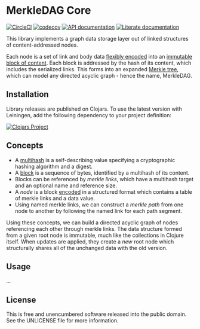 MerkleDAG Core
==============

[![CircleCI](https://circleci.com/gh/greglook/merkledag-core.svg?style=shield&circle-token=27a8c9928a26b924edf4cd3247f0adf0364be4cc)](https://circleci.com/gh/greglook/merkledag-core)
[![codecov](https://codecov.io/gh/greglook/merkledag-core/branch/develop/graph/badge.svg)](https://codecov.io/gh/greglook/merkledag-core)
[![API documentation](https://img.shields.io/badge/doc-API-blue.svg)](https://greglook.github.io/merkledag-core/api/)
[![Literate documentation](https://img.shields.io/badge/doc-marginalia-blue.svg)](https://greglook.github.io/merkledag-core/marginalia/uberdoc.html)

This library implements a graph data storage layer out of linked structures of
content-addressed nodes.

Each node is a set of link and body data [flexibly encoded](https://github.com/greglook/clj-multicodec)
into an [immutable block of content](https://github.com/greglook/blocks).
Each block is addressed by the hash of its content, which includes the
serialized links. This forms into an expanded [Merkle tree](https://en.wikipedia.org/wiki/Merkle_tree),
which can model any directed acyclic graph - hence the name, MerkleDAG.


## Installation

Library releases are published on Clojars. To use the latest version with
Leiningen, add the following dependency to your project definition:

[![Clojars Project](http://clojars.org/mvxcvi/clj-cbor/latest-version.svg)](http://clojars.org/mvxcvi/clj-cbor)


## Concepts

- A [multihash](https://github.com/multiformats/clj-multihash) is a self-describing
  value specifying a cryptographic hashing algorithm and a digest.
- A [block](https://github.com/greglook/blocks) is a sequence of bytes, identified by
  a multihash of its content.
- Blocks can be referenced by _merkle links_, which have a multihash target and
  an optional name and reference size.
- A _node_ is a block [encoded](https://github.com/multiformats/clj-multicodec)
  in a structured format which contains a table of merkle links and a data
  value.
- Using named merkle links, we can construct a _merkle path_ from one node to
  another by following the named link for each path segment.

Using these concepts, we can build a directed acyclic graph of nodes referencing
each other through merkle links. The data structure formed from a given root
node is immutable, much like the collections in Clojure itself. When updates are
applied, they create a _new_ root node which structurally shares all of the
unchanged data with the old version.


## Usage

...


## License

This is free and unencumbered software released into the public domain.
See the UNLICENSE file for more information.
